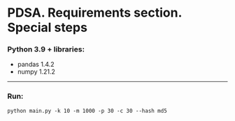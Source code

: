 PDSA. Requirements section. Special steps
=============================
### Python 3.9 + libraries: ###
+ pandas 1.4.2  
+ numpy 1.21.2  
***
### Run: ###
    python main.py -k 10 -m 1000 -p 30 -c 30 --hash md5
